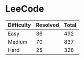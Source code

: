# LeeCode

| Difficulty | Resolved | Total |
| :--------- | :------- | :---- |
| Easy       | 36       | 492   |
| Medium     | 70       | 837   |
| Hard       | 25       | 328   |
